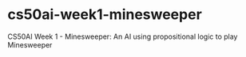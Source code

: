 # cs50ai-week1-minesweeper
CS50AI Week 1 - Minesweeper: An AI using propositional logic to play Minesweeper
